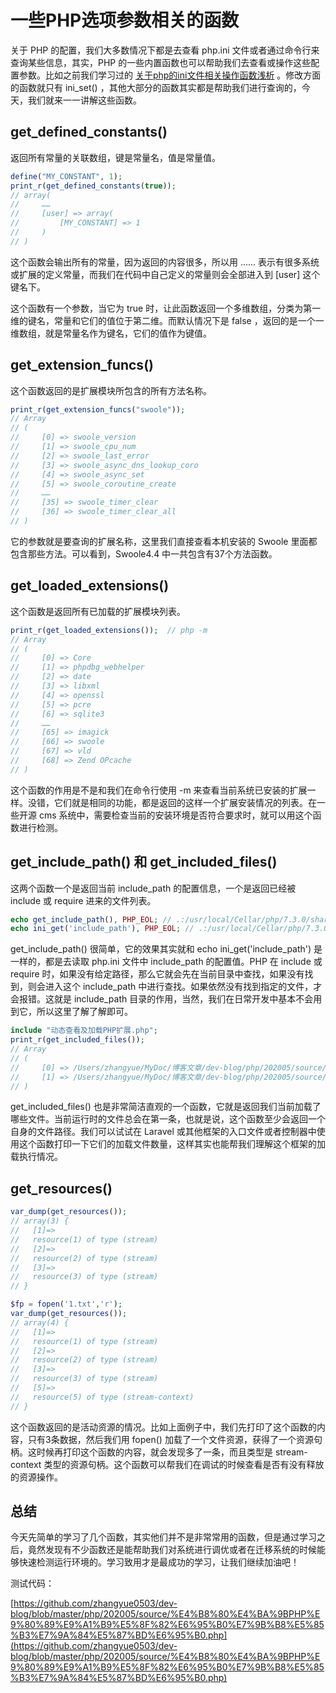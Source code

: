 # 一些PHP选项参数相关的函数

关于 PHP 的配置，我们大多数情况下都是去查看 php.ini 文件或者通过命令行来查询某些信息，其实，PHP 的一些内置函数也可以帮助我们去查看或操作这些配置参数。比如之前我们学习过的 [关于php的ini文件相关操作函数浅析](https://mp.weixin.qq.com/s/htAk7a3GlmS956fxMVxZdQ) 。修改方面的函数就只有 ini_set() ，其他大部分的函数其实都是帮助我们进行查询的，今天，我们就来一一讲解这些函数。

## get_defined_constants()

返回所有常量的关联数组，键是常量名，值是常量值。

```php
define("MY_CONSTANT", 1);
print_r(get_defined_constants(true));
// array(
//     ……
//     [user] => array(
//         [MY_CONSTANT] => 1
//     )
// )
```

这个函数会输出所有的常量，因为返回的内容很多，所以用 ...... 表示有很多系统或扩展的定义常量，而我们在代码中自己定义的常量则会全部进入到 [user] 这个键名下。

这个函数有一个参数，当它为 true 时，让此函数返回一个多维数组，分类为第一维的键名，常量和它们的值位于第二维。而默认情况下是 false ，返回的是一个一维数组，就是常量名作为键名，它们的值作为键值。

## get_extension_funcs()

这个函数返回的是扩展模块所包含的所有方法名称。

```php
print_r(get_extension_funcs("swoole"));
// Array
// (
//     [0] => swoole_version
//     [1] => swoole_cpu_num
//     [2] => swoole_last_error
//     [3] => swoole_async_dns_lookup_coro
//     [4] => swoole_async_set
//     [5] => swoole_coroutine_create
//     ……
//     [35] => swoole_timer_clear
//     [36] => swoole_timer_clear_all
// )
```

它的参数就是要查询的扩展名称，这里我们直接查看本机安装的 Swoole 里面都包含那些方法。可以看到，Swoole4.4 中一共包含有37个方法函数。

## get_loaded_extensions()

这个函数是返回所有已加载的扩展模块列表。

```php
print_r(get_loaded_extensions());  // php -m
// Array
// (
//     [0] => Core
//     [1] => phpdbg_webhelper
//     [2] => date
//     [3] => libxml
//     [4] => openssl
//     [5] => pcre
//     [6] => sqlite3
//     ……
//     [65] => imagick
//     [66] => swoole
//     [67] => vld
//     [68] => Zend OPcache
// )
```

这个函数的作用是不是和我们在命令行使用 -m 来查看当前系统已安装的扩展一样。没错，它们就是相同的功能，都是返回的这样一个扩展安装情况的列表。在一些开源 cms 系统中，需要检查当前的安装环境是否符合要求时，就可以用这个函数进行检测。

## get_include_path() 和 get_included_files()

这两个函数一个是返回当前 include_path 的配置信息，一个是返回已经被 include 或 require 进来的文件列表。

```php
echo get_include_path(), PHP_EOL; // .:/usr/local/Cellar/php/7.3.0/share/php/pear
echo ini_get('include_path'), PHP_EOL; // .:/usr/local/Cellar/php/7.3.0/share/php/pear
```

get_include_path() 很简单，它的效果其实就和 echo ini_get('include_path') 是一样的，都是去读取 php.ini 文件中 include_path 的配置值。PHP 在 include 或 require 时，如果没有给定路径，那么它就会先在当前目录中查找，如果没有找到，则会进入这个 include_path 中进行查找。如果依然没有找到指定的文件，才会报错。这就是 include_path 目录的作用，当然，我们在日常开发中基本不会用到它，所以这里了解了解即可。

```php
include "动态查看及加载PHP扩展.php";
print_r(get_included_files());
// Array
// (
//     [0] => /Users/zhangyue/MyDoc/博客文章/dev-blog/php/202005/source/一些PHP选项参数相关的函数（一）.php
//     [1] => /Users/zhangyue/MyDoc/博客文章/dev-blog/php/202005/source/动态查看及加载PHP扩展.php
// )
```

get_included_files() 也是非常简洁直观的一个函数，它就是返回我们当前加载了哪些文件。当前运行时的文件总会在第一条，也就是说，这个函数至少会返回一个自身的文件路径。我们可以试试在 Laravel 或其他框架的入口文件或者控制器中使用这个函数打印一下它们的加载文件数量，这样其实也能帮我们理解这个框架的加载执行情况。

## get_resources()

```php
var_dump(get_resources());
// array(3) {
//   [1]=>
//   resource(1) of type (stream)
//   [2]=>
//   resource(2) of type (stream)
//   [3]=>
//   resource(3) of type (stream)
// }

$fp = fopen('1.txt','r');
var_dump(get_resources());
// array(4) {
//   [1]=>
//   resource(1) of type (stream)
//   [2]=>
//   resource(2) of type (stream)
//   [3]=>
//   resource(3) of type (stream)
//   [5]=>
//   resource(5) of type (stream-context)
// }
```

这个函数返回的是活动资源的情况。比如上面例子中，我们先打印了这个函数的内容，只有3条数据，然后我们用 fopen() 加载了一个文件资源，获得了一个资源句柄。这时候再打印这个函数的内容，就会发现多了一条，而且类型是 stream-context 类型的资源句柄。这个函数可以帮我们在调试的时候查看是否有没有释放的资源操作。

## 总结

今天先简单的学习了几个函数，其实他们并不是非常常用的函数，但是通过学习之后，竟然发现有不少函数还是能帮助我们对系统进行调优或者在迁移系统的时候能够快速检测运行环境的。学习致用才是最成功的学习，让我们继续加油吧！

测试代码：

[https://github.com/zhangyue0503/dev-blog/blob/master/php/202005/source/%E4%B8%80%E4%BA%9BPHP%E9%80%89%E9%A1%B9%E5%8F%82%E6%95%B0%E7%9B%B8%E5%85%B3%E7%9A%84%E5%87%BD%E6%95%B0.php](https://github.com/zhangyue0503/dev-blog/blob/master/php/202005/source/%E4%B8%80%E4%BA%9BPHP%E9%80%89%E9%A1%B9%E5%8F%82%E6%95%B0%E7%9B%B8%E5%85%B3%E7%9A%84%E5%87%BD%E6%95%B0.php)
